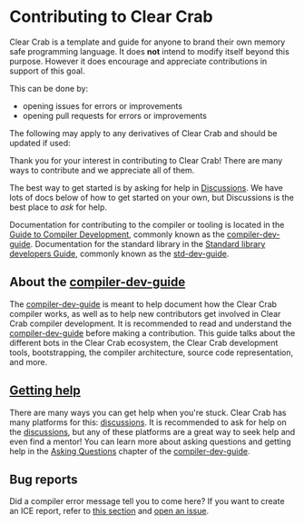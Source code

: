 # Contributing to Clear Crab

Clear Crab is a template and guide for anyone to brand their own memory safe programming language.
It does **not** intend to modify itself beyond this purpose.
However it does encourage and appreciate contributions in support of this goal.

This can be done by:
* opening issues for errors or improvements
* opening pull requests for errors or improvements

The following may apply to any derivatives of Clear Crab and should be updated if used:

Thank you for your interest in contributing to Clear Crab! There are many ways to contribute
and we appreciate all of them.

The best way to get started is by asking for help in [Discussions](https://github.com/clear-crab/clear-crab/discussions). We have lots of docs below of how to get started on your own, but
Discussions is the best place to *ask* for help.

Documentation for contributing to the compiler or tooling is located in the [Guide to Compiler
Development][compiler-dev-guide], commonly known as the [compiler-dev-guide]. Documentation for the
standard library in the [Standard library developers Guide][std-dev-guide], commonly known as the [std-dev-guide].

## About the [compiler-dev-guide]

The [compiler-dev-guide] is meant to help document how the Clear Crab compiler works,
as well as to help new contributors get involved in Clear Crab compiler development. It is recommended
to read and understand the [compiler-dev-guide] before making a contribution. This guide
talks about the different bots in the Clear Crab ecosystem, the Clear Crab development tools,
bootstrapping, the compiler architecture, source code representation, and more.

## [Getting help](https://github.com/clear-crab/compiler-dev-guide/blob/master/src/getting-started.md#asking-questions)

There are many ways you can get help when you're stuck. Clear Crab has many platforms for this:
[discussions]. It is recommended to ask for help on
the [discussions], but any of these platforms are a great way to seek help and even
find a mentor! You can learn more about asking questions and getting help in the
[Asking Questions](https://github.com/clear-crab/compiler-dev-guide/blob/master/src/getting-started.md#asking-questions) chapter of the [compiler-dev-guide].

## Bug reports

Did a compiler error message tell you to come here? If you want to create an ICE report,
refer to [this section][contributing-bug-reports] and [open an issue][issue template].

[compiler-dev-guide]: https://github.com/clear-crab/compiler-dev-guide/blob/master/src/getting-started.md
[std-dev-guide]: https://github.com/clear-crab/std-dev-guide/blob/master/src/about.md
[contributing-bug-reports]: https://github.com/clear-crab/compiler-dev-guide/blob/master/src/contributing.md#bug-reports
[issue template]: https://github.com/clear-crab/clear-crab/issues/new/choose
[discussions]: https://github.com/clear-crab/clear-crab/discussions

